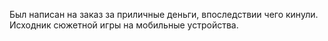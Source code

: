 Был написан на заказ за приличные деньги, впоследствии чего кинули. Исходник сюжетной игры на мобильные устройства.
